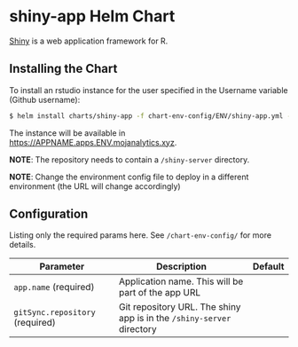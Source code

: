 # shiny-app Helm Chart

[Shiny](https://shiny.rstudio.com) is a web application framework for R.


## Installing the Chart

To install an rstudio instance for the user specified in the Username variable (Github username):

```bash
$ helm install charts/shiny-app -f chart-env-config/ENV/shiny-app.yml --name shiny-app-APPNAME --set app.name=APPNAME --set gitSync.repository=https://github.com/YOUR/REPO --namespace default
```

The instance will be available in <https://APPNAME.apps.ENV.mojanalytics.xyz>.

**NOTE**: The repository needs to contain a `/shiny-server` directory.

**NOTE**: Change the environment config file to deploy in a
          different environment (the URL will change accordingly)


## Configuration

Listing only the required params here. See `/chart-env-config/` for more details.

| Parameter  | Description     | Default |
| ---------- | --------------- | ------- |
| `app.name` (required) | Application name. This will be part of the app URL | |
| `gitSync.repository` (required) | Git repository URL. The shiny app is in the `/shiny-server` directory | |
